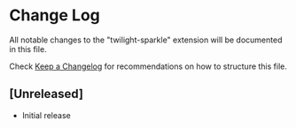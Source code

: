 # Change Log

All notable changes to the "twilight-sparkle" extension will be documented in this file.

Check [Keep a Changelog](http://keepachangelog.com/) for recommendations on how to structure this file.

## [Unreleased]

- Initial release
